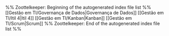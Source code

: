 %% Zoottelkeeper: Beginning of the autogenerated index file list  %%
 [[Gestão em TI/Governança de Dados|Governança de Dados]]
 [[Gestão em TI/Itil 4|Itil 4]]
 [[Gestão em TI/Kanban|Kanban]]
 [[Gestão em TI/Scrum|Scrum]]
%% Zoottelkeeper: End of the autogenerated index file list  %%
